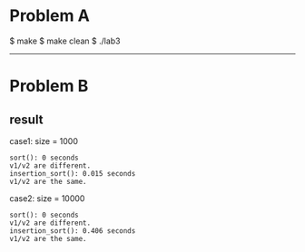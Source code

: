 # Problem A

$ make
$ make clean
$ ./lab3

---

# Problem B

## result

case1: size = 1000
```
sort(): 0 seconds
v1/v2 are different.
insertion_sort(): 0.015 seconds
v1/v2 are the same.
```

case2: size = 10000
```
sort(): 0 seconds
v1/v2 are different.
insertion_sort(): 0.406 seconds
v1/v2 are the same.
```





